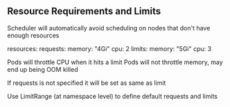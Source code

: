 ## Resource Requirements and Limits

Scheduler will automatically avoid scheduling on nodes that don't have enough resources

resources:
    requests:
        memory: "4Gi"
        cpu: 2
    limits:
        memory: "5Gi"
        cpu: 3

Pods will throttle CPU when it hits a limit
Pods will not throttle memory, may end up being OOM killed

If requests is not specified it will be set as same as limit

Use LimitRange (at namespace level) to define default requests and limits
